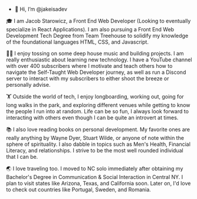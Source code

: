 - 👋 Hi, I’m @jakeisadev

:mortar_board: I am Jacob Starowicz, a Front End Web Developer (Looking to eventually specialize in React Applications). I am also pursuing a Front End Web Development Tech Degree from Team Treehouse to solidify my knowledge of the foundational languages HTML, CSS, and Javascript.

:man_technologist: I enjoy tossing on some deep house music and building projects. I am really enthusiastic about learning new technology. I have a YouTube channel with over 400 subscribers where I motivate and teach others how to navigate the Self-Taught Web Developer journey, as well as run a Discond server to interact with my subscribers to either shoot the breeze or personally advise.

:weight_lifting: Outside the world of tech, I enjoy longboarding, working out, going for long walks in the park, and exploring different venues while getting to know the people I run into at random. Life can be so fun, I always look forward to interacting with others even though I can be quite an introvert at times.

:books: I also love reading books on personal development. My favorite ones are really anything by Wayne Dyer, Stuart Wilde, or anyone of note within the sphere of spirituality. I also dabble in topics such as Men's Health, Financial Literacy, and relationships. I strive to be the most well rounded individual that I can be.

:earth_asia: I love traveling too. I moved to NC solo immediately after obtaining my Bachelor's Degree in Communication & Social Interaction in Central NY. I plan to visit states like Arizona, Texas, and California soon. Later on, I'd love to check out countries like Portugal, Sweden, and Romania.

<!---
jakeisadev/jakeisadev is a ✨ special ✨ repository because its `README.md` (this file) appears on your GitHub profile.
You can click the Preview link to take a look at your changes.
--->
